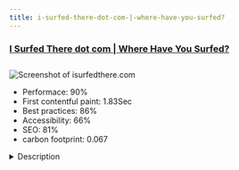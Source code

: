 ```yaml
---
title: i-surfed-there-dot-com-|-where-have-you-surfed?
---
```


<div style="height: 3rem">
  <a href="https://isurfedthere.com"><h3>I Surfed There dot com | Where Have You Surfed?</h3></a>
</div>
<img loading="lazy" src="/images/thumbs/isurfedthere.com.jpg" alt="Screenshot of isurfedthere.com" />
<ul>
  <li>Performace: 90%</li>
  <li>
    First contentful paint:
    1.83Sec
  </li>
  <li>Best practices: 86%</li>
  <li>Accessibility: 66%</li>
  <li>SEO: 81%</li>
  <li>carbon footprint: 0.067</li>
</ul>
<details>
  <summary>Description</summary>
  <p>I Surfed There: A place to share with others where you have surfed! An international community of surfers, listings of surf breaks worldwide, surf travel, photos, videos, forums, classifieds, moreThis site was started in 2007 on Joomla 1.0 and has since grown to utilize the latest Joomla 3.6 version along with JoomlaXTC's JoomlaDay template. It also runs JomSocial as a core component. Future plans include a mobile app to take the site to the next level.</p>
</details>

